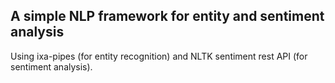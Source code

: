 ## A simple NLP framework for entity and sentiment analysis

Using ixa-pipes (for entity recognition) and NLTK sentiment rest API (for sentiment analysis).